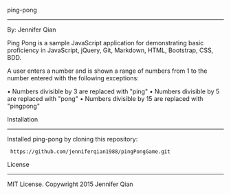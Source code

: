 
ping-pong
_______________________________________________________________________________________________

By: Jennifer Qian

Ping Pong is a sample JavaScript application for demonstrating basic proficiency in JavaScript, 
jQuery, Git, Markdown, HTML, Bootstrap, CSS, BDD.

A user enters a number and is shown a range of numbers from 1 to the number entered with the 
following exceptions:

•	Numbers divisible by 3 are replaced with "ping"
•	Numbers divisible by 5 are replaced with "pong"
•	Numbers divisible by 15 are replaced with "pingpong"



Installation
_______________________________________________________________________________________________

Installed ping-pong by cloning this repository:
  
     https://github.com/jenniferqian1988/pingPongGame.git
 


License
_______________________________________________________________________________________________


MIT License. Copywright 2015 Jennifer Qian


